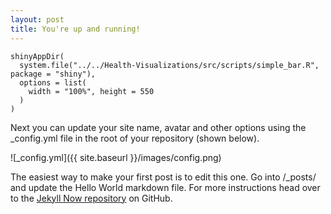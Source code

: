 ```yaml
---
layout: post
title: You're up and running!
---
```


```{r tabsets, echo=FALSE}
shinyAppDir(
  system.file("../../Health-Visualizations/src/scripts/simple_bar.R", package = "shiny"),
  options = list(
    width = "100%", height = 550
  )
)
```

Next you can update your site name, avatar and other options using the _config.yml file in the root of your repository (shown below).

![_config.yml]({{ site.baseurl }}/images/config.png)

The easiest way to make your first post is to edit this one. Go into /_posts/ and update the Hello World markdown file. For more instructions head over to the [Jekyll Now repository](https://github.com/barryclark/jekyll-now) on GitHub.